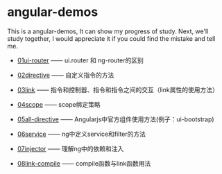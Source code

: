 # angular-demos
This is a angular-demos, It can show my progress of study. Next, we'll study together, I would appreciate it if you could find the mistake and tell me.

- [01ui-router](https://github.com/flyingpig2016/angular-demos/tree/master/01ui-router) —— ui.router 和 ng-router的区别

- [02directive](https://github.com/flyingpig2016/angular-demos/tree/master/02directive) —— 自定义指令的方法

- [03link](https://github.com/flyingpig2016/angular-demos/tree/master/03link) —— 指令和控制器、指令和指令之间的交互（link属性的使用方法）

- [04scope](https://github.com/flyingpig2016/angular-demos/tree/master/04scope) —— scope绑定策略

- [05all-directive](https://github.com/flyingpig2016/angular-demos/tree/master/05all-directive) —— Angularjs中官方组件使用方法(例子：ui-bootstrap)

- [06service](https://github.com/flyingpig2016/angular-demos/tree/master/06service) —— ng中定义service和filter的方法

- [07injector](https://github.com/flyingpig2016/angular-demos/tree/master/07injector) —— 理解ng中的依赖和注入

- [08link-compile](https://github.com/flyingpig2016/angular-demos/tree/master/08link-compile) —— compile函数与link函数用法


